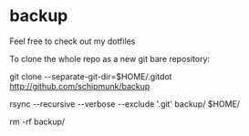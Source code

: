 # backup
Feel free to check out my dotfiles

To clone the whole repo as a new git bare repository:

git clone --separate-git-dir=$HOME/.gitdot http://github.com/schipmunk/backup

rsync --recursive --verbose --exclude '.git' backup/ $HOME/

rm -rf backup/
